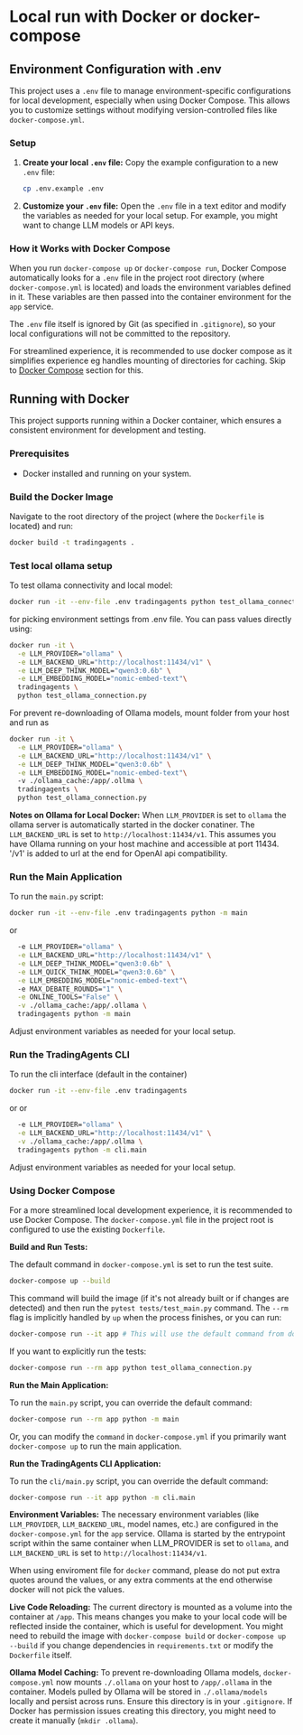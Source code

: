 # Local run with Docker or docker-compose

## Environment Configuration with .env

This project uses a `.env` file to manage environment-specific configurations for local development, especially when using Docker Compose. This allows you to customize settings without modifying version-controlled files like `docker-compose.yml`.

### Setup
1.  **Create your local `.env` file:**
    Copy the example configuration to a new `.env` file:
    ```bash
    cp .env.example .env
    ```
2.  **Customize your `.env` file:**
    Open the `.env` file in a text editor and modify the variables as needed for your local setup. For example, you might want to change LLM models or API keys. 

### How it Works with Docker Compose
When you run `docker-compose up` or `docker-compose run`, Docker Compose automatically looks for a `.env` file in the project root directory (where `docker-compose.yml` is located) and loads the environment variables defined in it. These variables are then passed into the container environment for the `app` service.

The `.env` file itself is ignored by Git (as specified in `.gitignore`), so your local configurations will not be committed to the repository.

For streamlined experience, it is recommended to use docker compose as it simplifies experience eg handles mounting of directories for caching. Skip to [Docker Compose](#using-docker-compose) section for this.


## Running with Docker

This project supports running within a Docker container, which ensures a consistent environment for development and testing. 

### Prerequisites
- Docker installed and running on your system.

### Build the Docker Image
Navigate to the root directory of the project (where the `Dockerfile` is located) and run:
```bash
docker build -t tradingagents .
```

### Test local ollama setup
To test ollama connectivity and local model:
```bash
docker run -it --env-file .env tradingagents python test_ollama_connection.py
```
for picking environment settings from .env file. You can pass values directly using: 
```bash
docker run -it \
  -e LLM_PROVIDER="ollama" \
  -e LLM_BACKEND_URL="http://localhost:11434/v1" \
  -e LLM_DEEP_THINK_MODEL="qwen3:0.6b" \
  -e LLM_EMBEDDING_MODEL="nomic-embed-text"\ 
  tradingagents \
  python test_ollama_connection.py
```
For prevent re-downloading of Ollama models, mount folder from your host and run as
```bash
docker run -it \
  -e LLM_PROVIDER="ollama" \
  -e LLM_BACKEND_URL="http://localhost:11434/v1" \
  -e LLM_DEEP_THINK_MODEL="qwen3:0.6b" \
  -e LLM_EMBEDDING_MODEL="nomic-embed-text"\ 
  -v ./ollama_cache:/app/.ollma \
  tradingagents \
  python test_ollama_connection.py
```

**Notes on Ollama for Local Docker:**
When `LLM_PROVIDER` is set to `ollama` the ollama server is automatically started in the docker conatiner. The `LLM_BACKEND_URL` is set to `http://localhost:11434/v1`. This assumes you have Ollama running on your host machine and accessible at port 11434. '/v1' is added to url at the end for OpenAI api compatibility. 


### Run the Main Application
To run the `main.py` script:
```bash
docker run -it --env-file .env tradingagents python -m main
```
or 
```bash
  -e LLM_PROVIDER="ollama" \
  -e LLM_BACKEND_URL="http://localhost:11434/v1" \
  -e LLM_DEEP_THINK_MODEL="qwen3:0.6b" \
  -e LLM_QUICK_THINK_MODEL="qwen3:0.6b" \
  -e LLM_EMBEDDING_MODEL="nomic-embed-text"\ 
  -e MAX_DEBATE_ROUNDS="1" \
  -e ONLINE_TOOLS="False" \
  -v ./ollama_cache:/app/.ollama \
  tradingagents python -m main
```
Adjust environment variables as needed for your local setup.

### Run the TradingAgents CLI
To run the cli interface (default in the container)
```bash
docker run -it --env-file .env tradingagents 
```
or 
or 
```bash
  -e LLM_PROVIDER="ollama" \
  -e LLM_BACKEND_URL="http://localhost:11434/v1" \
  -v ./ollama_cache:/app/.ollma \
  tradingagents python -m cli.main
```
Adjust environment variables as needed for your local setup.

### Using Docker Compose

For a more streamlined local development experience, it is recommended to use Docker Compose. The `docker-compose.yml` file in the project root is configured to use the existing `Dockerfile`.

**Build and Run Tests:**

The default command in `docker-compose.yml` is set to run the test suite.
```bash
docker-compose up --build
```
This command will build the image (if it's not already built or if changes are detected) and then run the `pytest tests/test_main.py` command. The `--rm` flag is implicitly handled by `up` when the process finishes, or you can run:
```bash
docker-compose run --it app # This will use the default command from docker-compose.yml
```
If you want to explicitly run the tests:
```bash
docker-compose run --rm app python test_ollama_connection.py
```

**Run the Main Application:**

To run the `main.py` script, you can override the default command:
```bash
docker-compose run --rm app python -m main
```
Or, you can modify the `command` in `docker-compose.yml` if you primarily want `docker-compose up` to run the main application.

**Run the TradingAgents CLI Application:**

To run the `cli/main.py` script, you can override the default command:
```bash
docker-compose run --it app python -m cli.main
```

**Environment Variables:**
The necessary environment variables (like `LLM_PROVIDER`, `LLM_BACKEND_URL`, model names, etc.) are configured in the `docker-compose.yml` for the `app` service. Ollama is started by the entrypoint script within the same container when LLM_PROVIDER is set to `ollama`, and `LLM_BACKEND_URL` is set to `http://localhost:11434/v1`.

When using enviroment file for `docker` command, please do not put extra quotes around the values, or any extra comments at the end otherwise docker will not pick the values. 

**Live Code Reloading:**
The current directory is mounted as a volume into the container at `/app`. This means changes you make to your local code will be reflected inside the container, which is useful for development. You might need to rebuild the image with `docker-compose build` or `docker-compose up --build` if you change dependencies in `requirements.txt` or modify the `Dockerfile` itself.

**Ollama Model Caching:**
To prevent re-downloading Ollama models, `docker-compose.yml` now mounts `./.ollama` on your host to `/app/.ollama` in the container. Models pulled by Ollama will be stored in `./.ollama/models` locally and persist across runs. Ensure this directory is in your `.gitignore`. If Docker has permission issues creating this directory, you might need to create it manually (`mkdir .ollama`).


